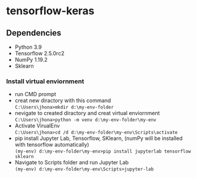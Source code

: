 # tensorflow-keras

## Dependencies
- Python 3.9
- Tensorflow 2.5.0rc2
- NumPy 1.19.2
- Sklearn

### Install virtual enviornment
- run CMD prompt <br />
- creat new diractory with this command <br />
                ```C:\Users\jhona>mkdir d:\my-env-folder``` <br />
- nevigate to created diractory and creat virtual enviornment <br />
                ```C:\Users\jhona>python -m venv d:\my-env-folder\my-env``` <br />
- Activate VirualEnv <br />
                ```C:\Users\jhona>cd /d d:\my-env-folder\my-env\Scripts\activate``` <br />
- pip install Jupyter Lab, Tensorflow, SKlearn, (numPy will be installed with tensorflow automatically) <br />
                ```(my-env) d:\my-env-folder\my-env>pip install jupyterlab tensorflow sklearn``` <br />
- Navigate to Scripts folder and run Jupyter Lab <br /> 
                ```(my-env) d:\my-env-folder\my-env\Scripts>jupyter-lab``` <br />

